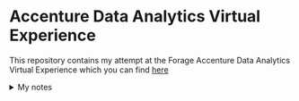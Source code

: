 # Accenture Data Analytics Virtual Experience
This repository contains my attempt at the Forage Accenture Data Analytics Virtual Experience which you can find [here](https://www.theforage.com/virtual-internships/hzmoNKtzvAzXsEqx8?ref=RiQGb5822vPSKB9bg)







<details>
<summary>My notes</summary>
<p><ins>Virtual enviroment:</ins></p>
<ul>
  <li>To create: python -m venv <name_env></li>
  <li>To activate: source <name_env>/bin/activate</li>
</ul>


Project requirements

-- Pandas: pip install pandas

</details>
